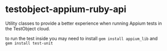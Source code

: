 # testobject-appium-ruby-api
Utility classes to provide a better experience when running Appium tests in the TestObject cloud.

to run the test inside you may need to install `gem install appium_lib` and
`gem install test-unit`
